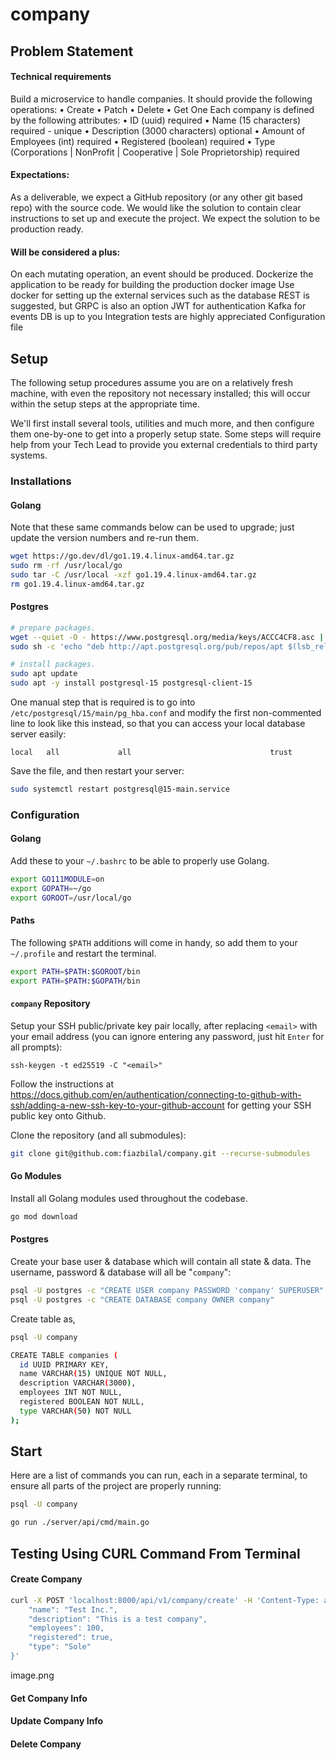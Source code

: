 # company

## Problem Statement
#### Technical requirements 
Build a microservice to handle companies. It should provide the following operations: 
    • Create 
    • Patch 
    • Delete
    • Get One
Each company is defined by the following attributes: 
    • ID (uuid) required 
    • Name (15 characters) required - unique 
    • Description (3000 characters) optional 
    • Amount of Employees (int) required 
    • Registered (boolean) required 
    • Type (Corporations | NonProfit | Cooperative | Sole Proprietorship) required 

#### Expectations: 
As a deliverable, we expect a GitHub repository (or any other git based repo) with the source code. We would like the solution to contain clear instructions to set up and execute the project. 
We expect the solution to be production ready. 

#### Will be considered a plus: 
On each mutating operation, an event should be produced. 
Dockerize the application to be ready for building the production docker image 
Use docker for setting up the external services such as the database 
REST is suggested, but GRPC is also an option 
JWT for authentication 
Kafka for events 
DB is up to you 
Integration tests are highly appreciated
Configuration file 

## Setup

The following setup procedures assume you are on a relatively fresh machine,
with even the repository not necessary installed; this will occur within the
setup steps at the appropriate time.

We'll first install several tools, utilities and much more, and then configure
them one-by-one to get into a properly setup state. Some steps will require
help from your Tech Lead to provide you external credentials to third party
systems.

### Installations

#### Golang

Note that these same commands below can be used to upgrade; just update the
version numbers and re-run them.

```bash
wget https://go.dev/dl/go1.19.4.linux-amd64.tar.gz
sudo rm -rf /usr/local/go
sudo tar -C /usr/local -xzf go1.19.4.linux-amd64.tar.gz
rm go1.19.4.linux-amd64.tar.gz
```

#### Postgres

```bash
# prepare packages.
wget --quiet -O - https://www.postgresql.org/media/keys/ACCC4CF8.asc | sudo apt-key add -
sudo sh -c 'echo "deb http://apt.postgresql.org/pub/repos/apt $(lsb_release -cs)-pgdg main" > /etc/apt/sources.list.d/pgdg.list'

# install packages.
sudo apt update
sudo apt -y install postgresql-15 postgresql-client-15
```

One manual step that is required is to go into
`/etc/postgresql/15/main/pg_hba.conf` and modify the first non-commented line
to look like this instead, so that you can access your local database server
easily:

```
local   all             all                               trust
```

Save the file, and then restart your server:

```bash
sudo systemctl restart postgresql@15-main.service
```

### Configuration

#### Golang

Add these to your `~/.bashrc` to be able to properly use Golang.

```bash
export GO111MODULE=on
export GOPATH=~/go
export GOROOT=/usr/local/go
```

#### Paths

The following `$PATH` additions will come in handy, so add them to your
`~/.profile` and restart the terminal.

```bash
export PATH=$PATH:$GOROOT/bin
export PATH=$PATH:$GOPATH/bin
```

#### `company` Repository

Setup your SSH public/private key pair locally, after replacing `<email>` with
your email address (you can ignore entering any password, just hit `Enter` for
all prompts):

```
ssh-keygen -t ed25519 -C "<email>"
```

Follow the instructions at
https://docs.github.com/en/authentication/connecting-to-github-with-ssh/adding-a-new-ssh-key-to-your-github-account
for getting your SSH public key onto Github.

Clone the repository (and all submodules):

```bash
git clone git@github.com:fiazbilal/company.git --recurse-submodules
```

#### Go Modules

Install all Golang modules used throughout the codebase.

```bash
go mod download
```

#### Postgres

Create your base user & database which will contain all state & data. The
username, password & database will all be "`company`":

```bash
psql -U postgres -c "CREATE USER company PASSWORD 'company' SUPERUSER"
psql -U postgres -c "CREATE DATABASE company OWNER company"
```

Create table as,

```bash
psql -U company
```

```bash
CREATE TABLE companies (
  id UUID PRIMARY KEY,
  name VARCHAR(15) UNIQUE NOT NULL,
  description VARCHAR(3000),
  employees INT NOT NULL,
  registered BOOLEAN NOT NULL,
  type VARCHAR(50) NOT NULL
);
```


## Start

Here are a list of commands you can run, each in a separate terminal, to ensure
all parts of the project are properly running:

```bash
psql -U company
```

```bash
go run ./server/api/cmd/main.go
```

## Testing Using CURL Command From Terminal
#### Create Company
```bash
curl -X POST 'localhost:8000/api/v1/company/create' -H 'Content-Type: application/json' -d '{
    "name": "Test Inc.",
    "description": "This is a test company",
    "employees": 100,
    "registered": true,
    "type": "Sole"
}'
```

image.png
#### Get Company Info
#### Update Company Info
#### Delete Company